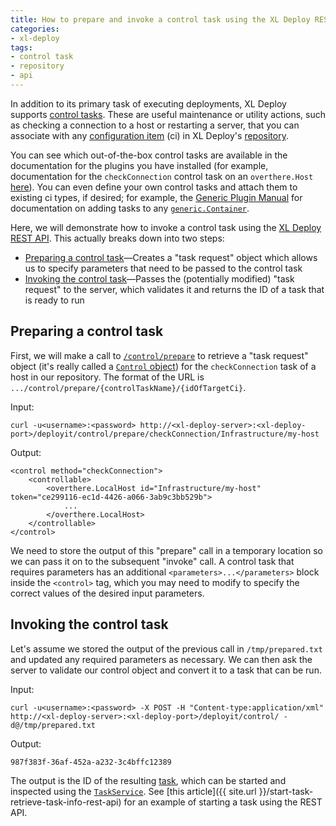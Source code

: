 ```yaml
---
title: How to prepare and invoke a control task using the XL Deploy REST API
categories:
- xl-deploy
tags:
- control task
- repository
- api
---
```


In addition to its primary task of executing deployments, XL Deploy supports [control tasks](http://docs.xebialabs.com/releases/latest/deployit/referencemanual.html#control-tasks). These are useful maintenance or utility actions, such as checking a connection to a host or restarting a server, that you can associate with any [configuration item](http://docs.xebialabs.com/releases/latest/deployit/referencemanual.html#configuration-items-cis) (ci) in XL Deploy's [repository](http://docs.xebialabs.com/releases/latest/deployit/referencemanual.html#repository).

You can see which out-of-the-box control tasks are available in the documentation for the plugins you have installed (for example, documentation for the `checkConnection` control task on an `overthere.Host` [here](http://docs.xebialabs.com/releases/latest/deployit/remotingPluginManual.html#overtherehost)). You can even define your own control tasks and attach them to existing ci types, if desired; for example, the [Generic Plugin Manual](http://docs.xebialabs.com/releases/latest/deployit/genericPluginManual.html#control-task-delegates) for documentation on adding tasks to any [`generic.Container`](http://docs.xebialabs.com/releases/latest/deployit/genericPluginManual.html#genericcontainer).

Here, we will demonstrate how to invoke a control task using the [XL Deploy REST API](http://docs.xebialabs.com/releases/latest/deployit/rest-api/index.html). This actually breaks down into two steps:

* [Preparing a control task](#preparing-a-control-task)—Creates a "task request" object which allows us to specify parameters that need to be passed to the control task
* [Invoking the control task](#invoking-the-control-task)—Passes the (potentially modified) "task request" to the server, which validates it and returns the ID of a task that is ready to run

## Preparing a control task

First, we will make a call to [`/control/prepare`](http://docs.xebialabs.com/releases/latest/deployit/rest-api/com.xebialabs.deployit.engine.api.ControlService.html#/control/prepare/{controlName}/{id:.*?}:GET) to retrieve a "task request" object (it's really called a [`Control` object](http://docs.xebialabs.com/releases/latest/deployit/rest-api/com.xebialabs.deployit.engine.api.dto.Control.html)) for the `checkConnection` task of a host in our repository. The format of the URL is `.../control/prepare/{controlTaskName}/{idOfTargetCi}`.

Input:

    curl -u<username>:<password> http://<xl-deploy-server>:<xl-deploy-port>/deployit/control/prepare/checkConnection/Infrastructure/my-host

Output:

    <control method="checkConnection">
        <controllable>
            <overthere.LocalHost id="Infrastructure/my-host" token="ce299116-ec1d-4426-a066-3ab9c3bb529b">
                ...
            </overthere.LocalHost>
        </controllable>
    </control>

We need to store the output of this "prepare" call in a temporary location so we can pass it on to the subsequent "invoke" call. A control task that requires parameters has an additional `<parameters>...</parameters>` block inside the `<control>` tag, which you may need to modify to specify the correct values of the desired input parameters.

## Invoking the control task

Let's assume we stored the output of the previous call in `/tmp/prepared.txt` and updated any required parameters as necessary. We can then ask the server to validate our control object and convert it to a task that can be run.

Input:

    curl -u<username>:<password> -X POST -H "Content-type:application/xml" http://<xl-deploy-server>:<xl-deploy-port>/deployit/control/ -d@/tmp/prepared.txt

Output:

    987f383f-36af-452a-a232-3c4bffc12389

The output is the ID of the resulting [task](http://docs.xebialabs.com/releases/latest/deployit/referencemanual.html#task), which can be started and inspected using the [`TaskService`](http://docs.xebialabs.com/releases/latest/deployit/rest-api/com.xebialabs.deployit.engine.api.TaskService.html). See [this article]({{ site.url }}/start-task-retrieve-task-info-rest-api) for an example of starting a task using the REST API.
